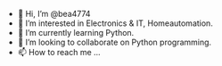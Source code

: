 - 👋 Hi, I’m @bea4774
- 👀 I’m interested in Electronics & IT, Homeautomation.
- 🌱 I’m currently learning Python.
- 💞️ I’m looking to collaborate on Python programming.
- 📫 How to reach me ...

<!---
bea4774/bea4774 is a ✨ special ✨ repository because its `README.md` (this file) appears on your GitHub profile.
You can click the Preview link to take a look at your changes.
--->
